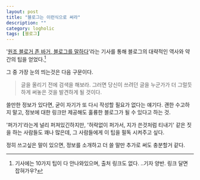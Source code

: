 ```yaml
---
layout: post
title: "블로그는 이런식으로 써라"
description: ""
category: logholic
tags: [블로그]
---
```


'[원조 블로거 존 바거, 블로그를 말하다](http://itnews.inews24.com/php/news_view.php?g_serial=301777&amp;g_menu=020600)'라는 기사를 통해 블로그의 대략적인 역사와 약간의 팁을 얻었다.[^1]

[^1]: 기사에는 10가지 팁이 다 안나와있으며, 출처 링크도 없다. ..기자 양반. 링크 달면 잡혀가우?

그 중 가장 눈의 띄는것은 다음 구문이다.

> 글을 올리기 전에 검색을 해보라. 그러면 당신이 쓰려던 글을 누군가가 더 그럴듯하게 써놓은 것을 발견하게 될 것이다.

쓸만한 정보가 있다면, 굳이 자기가 또 다시 작성할 필요가 없다는 얘기다. 괜한 수고하지 말고, 정보에 대한 링크만 제공해도 훌륭한 블로그가 될 수 있다고 하는 것.

'퍼가기'라는게 널리 퍼져있긴하지만, '허락없이 퍼가서, 지가 쓴것처럼 티내기' 같은 짓을 하는 사람들도 꽤나 많은데, 그 사람들에게 이 팁을 필독 시켜주고 싶다.

정히 쓰고싶은 말이 있으면, 정보를 소개하고 더 쓸 말만 추가로 써도 충분할거 같다.
